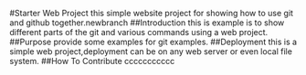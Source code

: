 #Starter Web Project
this simple website project for showing how to use git and github together.newbranch
##Introduction
this is example is to show different parts of the git and various commands using a web project.
##Purpose
provide some examples for git examples.
##Deployment 
this is a simple web project,deployment can be on any  web server or even local file system.
##How To Contribute
ccccccccccc